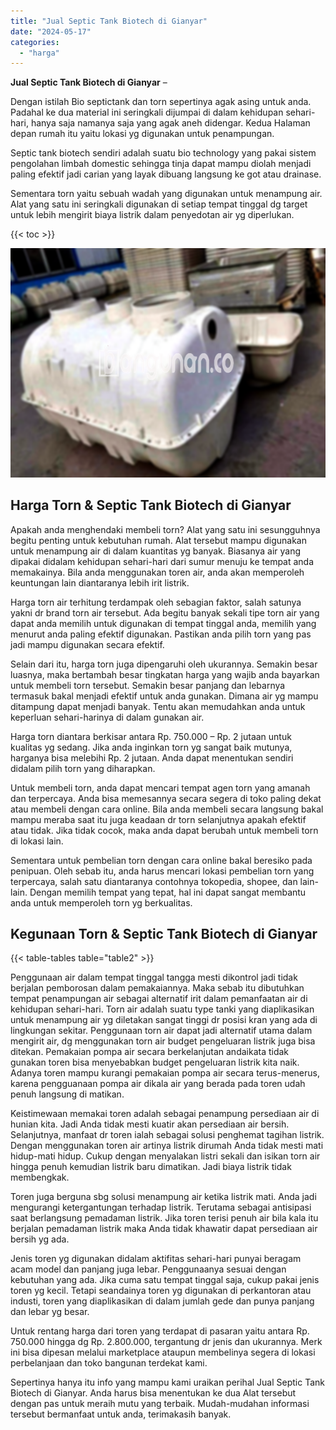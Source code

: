 ```yaml
---
title: "Jual Septic Tank Biotech di Gianyar"
date: "2024-05-17"
categories: 
  - "harga"
---
```


**Jual Septic Tank Biotech di Gianyar** –

Dengan istilah Bio septictank dan torn sepertinya agak asing untuk anda. Padahal ke dua material ini seringkali dijumpai di dalam kehidupan sehari-hari, hanya saja namanya saja yang agak aneh didengar. Kedua Halaman depan rumah itu yaitu lokasi yg digunakan untuk penampungan.

Septic tank biotech sendiri adalah suatu bio technology yang pakai sistem pengolahan limbah domestic sehingga tinja dapat mampu diolah menjadi paling efektif jadi carian yang layak dibuang langsung ke got atau drainase.

Sementara torn yaitu sebuah wadah yang digunakan untuk menampung air. Alat yang satu ini seringkali digunakan di setiap tempat tinggal dg target untuk lebih mengirit biaya listrik dalam penyedotan air yg diperlukan.

{{< toc >}}

![Jual Septic Tank Biotech di Gianyar](/images/jual-bio-septictank-34.png)

## Harga Torn & Septic Tank Biotech di Gianyar

Apakah anda menghendaki membeli torn? Alat yang satu ini sesungguhnya begitu penting untuk kebutuhan rumah. Alat tersebut mampu digunakan untuk menampung air di dalam kuantitas yg banyak. Biasanya air yang dipakai didalam kehidupan sehari-hari dari sumur menuju ke tempat anda memakainya. Bila anda menggunakan toren air, anda akan memperoleh keuntungan lain diantaranya lebih irit listrik.

Harga torn air terhitung terdampak oleh sebagian faktor, salah satunya yakni dr brand torn air tersebut. Ada begitu banyak sekali tipe torn air yang dapat anda memilih untuk digunakan di tempat tinggal anda, memilih yang menurut anda paling efektif digunakan. Pastikan anda pilih torn yang pas jadi mampu digunakan secara efektif.

Selain dari itu, harga torn juga dipengaruhi oleh ukurannya. Semakin besar luasnya, maka bertambah besar tingkatan harga yang wajib anda bayarkan untuk membeli torn tersebut. Semakin besar panjang dan lebarnya termasuk bakal menjadi efektif untuk anda gunakan. Dimana air yg mampu ditampung dapat menjadi banyak. Tentu akan memudahkan anda untuk keperluan sehari-harinya di dalam gunakan air.

Harga torn diantara berkisar antara Rp. 750.000 – Rp. 2 jutaan untuk kualitas yg sedang. Jika anda inginkan torn yg sangat baik mutunya, harganya bisa melebihi Rp. 2 jutaan. Anda dapat menentukan sendiri didalam pilih torn yang diharapkan.

Untuk membeli torn, anda dapat mencari tempat agen torn yang amanah dan terpercaya. Anda bisa memesannya secara segera di toko paling dekat atau membeli dengan cara online. Bila anda membeli secara langsung bakal mampu meraba saat itu juga keadaan dr torn selanjutnya apakah efektif atau tidak. Jika tidak cocok, maka anda dapat berubah untuk membeli torn di lokasi lain.

Sementara untuk pembelian torn dengan cara online bakal beresiko pada penipuan. Oleh sebab itu, anda harus mencari lokasi pembelian torn yang terpercaya, salah satu diantaranya contohnya tokopedia, shopee, dan lain-lain. Dengan memilih tempat yang tepat, hal ini dapat sangat membantu anda untuk memperoleh torn yg berkualitas.

## Kegunaan Torn & Septic Tank Biotech di Gianyar

{{< table-tables table="table2" >}}

Penggunaan air dalam tempat tinggal tangga mesti dikontrol jadi tidak berjalan pemborosan dalam pemakaiannya. Maka sebab itu dibutuhkan tempat penampungan air sebagai alternatif irit dalam pemanfaatan air di kehidupan sehari-hari. Torn air adalah suatu type tanki yang diaplikasikan untuk menampung air yg diletakan sangat tinggi dr posisi kran yang ada di lingkungan sekitar. Penggunaan torn air dapat jadi alternatif utama dalam mengirit air, dg menggunakan torn air budget pengeluaran listrik juga bisa ditekan. Pemakaian pompa air secara berkelanjutan andaikata tidak gunakan toren bisa menyebabkan budget pengeluaran listrik kita naik. Adanya toren mampu kurangi pemakaian pompa air secara terus-menerus, karena pengguanaan pompa air dikala air yang berada pada toren udah penuh langsung di matikan.

Keistimewaan memakai toren adalah sebagai penampung persediaan air di hunian kita. Jadi Anda tidak mesti kuatir akan persediaan air bersih. Selanjutnya, manfaat dr toren ialah sebagai solusi penghemat tagihan listrik. Dengan menggunakan toren air artinya listrik dirumah Anda tidak mesti mati hidup-mati hidup. Cukup dengan menyalakan listri sekali dan isikan torn air hingga penuh kemudian listrik baru dimatikan. Jadi biaya listrik tidak membengkak.

Toren juga berguna sbg solusi menampung air ketika listrik mati. Anda jadi mengurangi ketergantungan terhadap listrik. Terutama sebagai antisipasi saat berlangsung pemadaman listrik. Jika toren terisi penuh air bila kala itu berjalan pemadaman listrik maka Anda tidak khawatir dapat persediaan air bersih yg ada.

Jenis toren yg digunakan didalam aktifitas sehari-hari punyai beragam acam model dan panjang juga lebar. Penggunaanya sesuai dengan kebutuhan yang ada. Jika cuma satu tempat tinggal saja, cukup pakai jenis toren yg kecil. Tetapi seandainya toren yg digunakan di perkantoran atau industi, toren yang diaplikasikan di dalam jumlah gede dan punya panjang dan lebar yg besar.

Untuk rentang harga dari toren yang terdapat di pasaran yaitu antara Rp. 750.000 hingga dg Rp. 2.800.000, tergantung dr jenis dan ukurannya. Merk ini bisa dipesan melalui marketplace ataupun membelinya segera di lokasi perbelanjaan dan toko bangunan terdekat kami.

Sepertinya hanya itu info yang mampu kami uraikan perihal Jual Septic Tank Biotech di Gianyar. Anda harus bisa menentukan ke dua Alat tersebut dengan pas untuk meraih mutu yang terbaik. Mudah-mudahan informasi tersebut bermanfaat untuk anda, terimakasih banyak.
